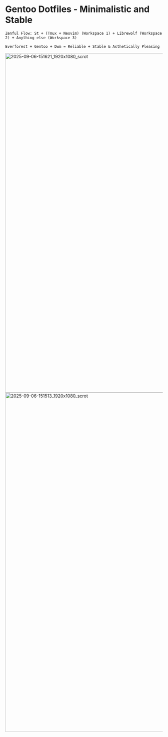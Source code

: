 # Gentoo Dotfiles - Minimalistic and Stable

`Zenful Flow: St + (Tmux + Neovim) (Workspace 1) + Librewolf (Workspace 2) + Anything else (Workspace 3)`

`Everforest + Gentoo + Dwm = Reliable + Stable & Asthetically Pleasing`

<img width="1920" height="1080" alt="2025-09-06-151621_1920x1080_scrot" src="https://github.com/user-attachments/assets/c42103f8-ae24-4205-8e95-ed2c40b0013d" />
<img width="1920" height="1080" alt="2025-09-06-151513_1920x1080_scrot" src="https://github.com/user-attachments/assets/449a5be8-66ab-4c3e-8db5-ac600fb80bd7" />
